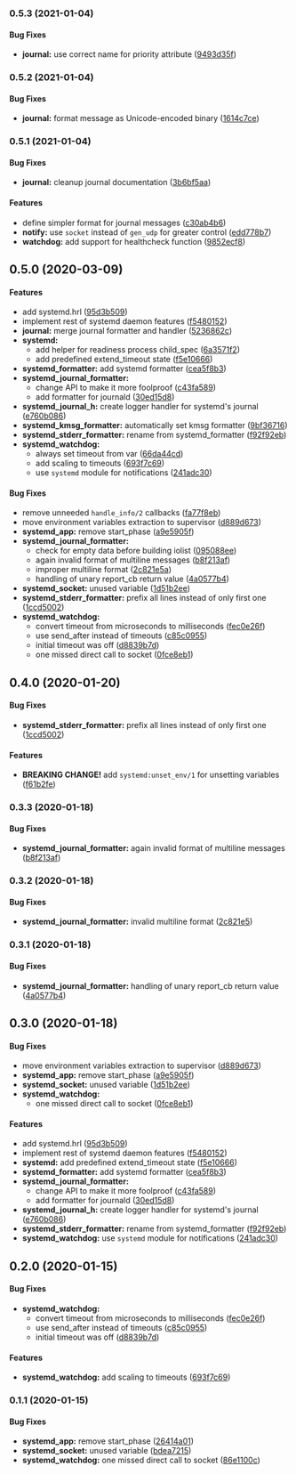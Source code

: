 <a name="0.5.3"></a>
### 0.5.3 (2021-01-04)


#### Bug Fixes

* **journal:**  use correct name for priority attribute ([9493d35f](9493d35f))



<a name="0.5.2"></a>
### 0.5.2 (2021-01-04)


#### Bug Fixes

* **journal:**  format message as Unicode-encoded binary ([1614c7ce](1614c7ce))



<a name="0.5.1"></a>
### 0.5.1 (2021-01-04)


#### Bug Fixes

* **journal:**  cleanup journal documentation ([3b6bf5aa](3b6bf5aa))

#### Features

*   define simpler format for journal messages ([c30ab4b6](c30ab4b6))
* **notify:**  use `socket` instead of `gen_udp` for greater control ([edd778b7](edd778b7))
* **watchdog:**  add support for healthcheck function ([9852ecf8](9852ecf8))



<a name="0.5.0"></a>
## 0.5.0 (2020-03-09)


#### Features

*   add systemd.hrl ([95d3b509](95d3b509))
*   implement rest of systemd daemon features ([f5480152](f5480152))
* **journal:**  merge journal formatter and handler ([5236862c](5236862c))
* **systemd:**
  *  add helper for readiness process child_spec ([6a3571f2](6a3571f2))
  *  add predefined extend_timeout state ([f5e10666](f5e10666))
* **systemd_formatter:**  add systemd formatter ([cea5f8b3](cea5f8b3))
* **systemd_journal_formatter:**
  *  change API to make it more foolproof ([c43fa589](c43fa589))
  *  add formatter for journald ([30ed15d8](30ed15d8))
* **systemd_journal_h:**  create logger handler for systemd's journal ([e760b086](e760b086))
* **systemd_kmsg_formatter:**  automatically set kmsg formatter ([9bf36716](9bf36716))
* **systemd_stderr_formatter:**  rename from systemd_formatter ([f92f92eb](f92f92eb))
* **systemd_watchdog:**
  *  always set timeout from var ([66da44cd](66da44cd))
  *  add scaling to timeouts ([693f7c69](693f7c69))
  *  use `systemd` module for notifications ([241adc30](241adc30))

#### Bug Fixes

*   remove unneeded `handle_info/2` callbacks ([fa77f8eb](fa77f8eb))
*   move environment variables extraction to supervisor ([d889d673](d889d673))
* **systemd_app:**  remove start_phase ([a9e5905f](a9e5905f))
* **systemd_journal_formatter:**
  *  check for empty data before building iolist ([095088ee](095088ee))
  *  again invalid format of multiline messages ([b8f213af](b8f213af))
  *  improper multiline format ([2c821e5a](2c821e5a))
  *  handling of unary report_cb return value ([4a0577b4](4a0577b4))
* **systemd_socket:**  unused variable ([1d51b2ee](1d51b2ee))
* **systemd_stderr_formatter:**  prefix all lines instead of only first one ([1ccd5002](1ccd5002))
* **systemd_watchdog:**
  *  convert timeout from microseconds to milliseconds ([fec0e26f](fec0e26f))
  *  use send_after instead of timeouts ([c85c0955](c85c0955))
  *  initial timeout was off ([d8839b7d](d8839b7d))
  *  one missed direct call to socket ([0fce8eb1](0fce8eb1))



<a name="0.4.0"></a>
## 0.4.0 (2020-01-20)

#### Bug Fixes

* **systemd_stderr_formatter:**  prefix all lines instead of only first one ([1ccd5002](1ccd5002))

#### Features

* **BREAKING CHANGE!** add `systemd:unset_env/1` for unsetting variables ([f61b2fe](f61b2fe))

<a name="0.3.3"></a>
### 0.3.3 (2020-01-18)


#### Bug Fixes

* **systemd_journal_formatter:** again invalid format of multiline messages ([b8f213af](b8f213af))

<a name="0.3.2"></a>
### 0.3.2 (2020-01-18)


#### Bug Fixes

* **systemd_journal_formatter:**  invalid multiline format ([2c821e5](2c821e5))

<a name="0.3.1"></a>
### 0.3.1 (2020-01-18)


#### Bug Fixes

* **systemd_journal_formatter:**  handling of unary report_cb return value ([4a0577b4](4a0577b4))

<a name="0.3.0"></a>
## 0.3.0 (2020-01-18)


#### Bug Fixes

*   move environment variables extraction to supervisor ([d889d673](d889d673))
* **systemd_app:**  remove start_phase ([a9e5905f](a9e5905f))
* **systemd_socket:**  unused variable ([1d51b2ee](1d51b2ee))
* **systemd_watchdog:**
  *  one missed direct call to socket ([0fce8eb1](0fce8eb1))

#### Features

*   add systemd.hrl ([95d3b509](95d3b509))
*   implement rest of systemd daemon features ([f5480152](f5480152))
* **systemd:**  add predefined extend_timeout state ([f5e10666](f5e10666))
* **systemd_formatter:**  add systemd formatter ([cea5f8b3](cea5f8b3))
* **systemd_journal_formatter:**
  *  change API to make it more foolproof ([c43fa589](c43fa589))
  *  add formatter for journald ([30ed15d8](30ed15d8))
* **systemd_journal_h:**  create logger handler for systemd's journal ([e760b086](e760b086))
* **systemd_stderr_formatter:**  rename from systemd_formatter ([f92f92eb](f92f92eb))
* **systemd_watchdog:** use `systemd` module for notifications ([241adc30](241adc30))

<a name="0.2.0"></a>
## 0.2.0 (2020-01-15)


#### Bug Fixes

* **systemd_watchdog:**
  *  convert timeout from microseconds to milliseconds ([fec0e26f](fec0e26f))
  *  use send_after instead of timeouts ([c85c0955](c85c0955))
  *  initial timeout was off ([d8839b7d](d8839b7d))

#### Features

* **systemd_watchdog:**  add scaling to timeouts ([693f7c69](693f7c69))

<a name="0.1.1"></a>
### 0.1.1 (2020-01-15)


#### Bug Fixes

* **systemd_app:**  remove start_phase ([26414a01](26414a01))
* **systemd_socket:**  unused variable ([bdea7215](bdea7215))
* **systemd_watchdog:**  one missed direct call to socket ([86e1100c](86e1100c))
